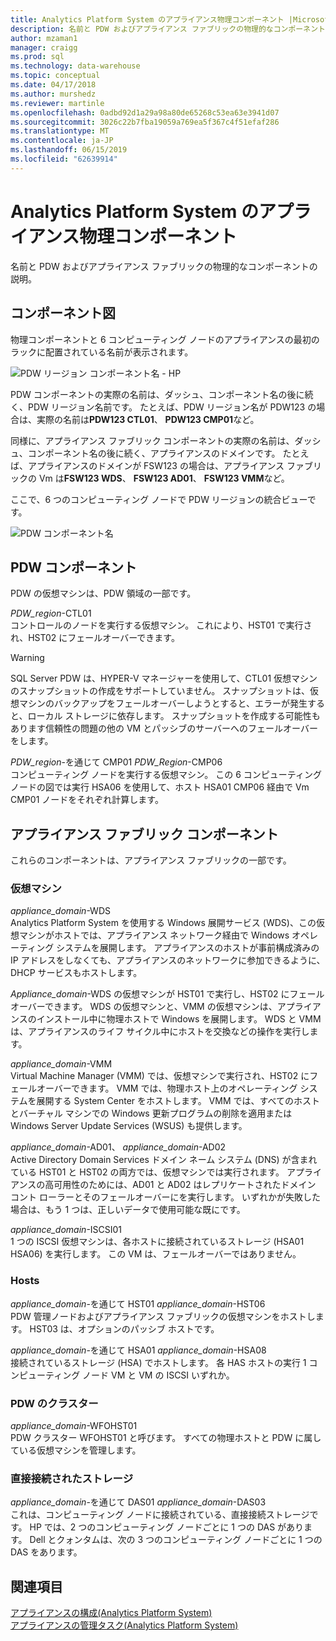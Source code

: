 ```yaml
---
title: Analytics Platform System のアプライアンス物理コンポーネント |Microsoft Docs
description: 名前と PDW およびアプライアンス ファブリックの物理的なコンポーネントの説明。
author: mzaman1
manager: craigg
ms.prod: sql
ms.technology: data-warehouse
ms.topic: conceptual
ms.date: 04/17/2018
ms.author: murshedz
ms.reviewer: martinle
ms.openlocfilehash: 0adbd92d1a29a98a80de65268c53ea63e3941d07
ms.sourcegitcommit: 3026c22b7fba19059a769ea5f367c4f51efaf286
ms.translationtype: MT
ms.contentlocale: ja-JP
ms.lasthandoff: 06/15/2019
ms.locfileid: "62639914"
---
```

# <a name="appliance-physical-components---analytics-platform-system"></a>Analytics Platform System のアプライアンス物理コンポーネント
名前と PDW およびアプライアンス ファブリックの物理的なコンポーネントの説明。 
  
<!-- MISSING LINKS See also [HDInsight Physical Components &#40;Analytics Platform System&#41;](hdinsight-physical-components.md).  -->  
  
## <a name="diagrams"></a>コンポーネント図  
物理コンポーネントと 6 コンピューティング ノードのアプライアンスの最初のラックに配置されている名前が表示されます。  
  
![PDW リージョン コンポーネント名 - HP](./media/pdw-and-appliance-fabric-physical-components/APS_HW_ComponentNames-HP.png "APS_HW_ComponentNames HP")  
  
PDW コンポーネントの実際の名前は、ダッシュ、コンポーネント名の後に続く、PDW リージョン名前です。 たとえば、PDW リージョン名が PDW123 の場合は、実際の名前は**PDW123 CTL01**、 **PDW123 CMP01**など。  
  
同様に、アプライアンス ファブリック コンポーネントの実際の名前は、ダッシュ、コンポーネント名の後に続く、アプライアンスのドメインです。 たとえば、アプライアンスのドメインが FSW123 の場合は、アプライアンス ファブリックの Vm は**FSW123 WDS**、 **FSW123 AD01**、 **FSW123 VMM**など。  
  
ここで、6 つのコンピューティング ノードで PDW リージョンの統合ビューです。  
  
![PDW コンポーネント名](./media/pdw-and-appliance-fabric-physical-components/APS_HW_Names.png "APS_HW_Names")  
  
## <a name="pdw"></a>PDW コンポーネント  
PDW の仮想マシンは、PDW 領域の一部です。  
  
*PDW_region*-CTL01  
コントロールのノードを実行する仮想マシン。 これにより、HST01 で実行され、HST02 にフェールオーバーできます。  
  
> [!WARNING]  
> SQL Server PDW は、HYPER-V マネージャーを使用して、CTL01 仮想マシンのスナップショットの作成をサポートしていません。 スナップショットは、仮想マシンのバックアップをフェールオーバーしようとすると、エラーが発生すると、ローカル ストレージに依存します。 スナップショットを作成する可能性もあります信頼性の問題の他の VM とパッシブのサーバーへのフェールオーバーをします。  
  
*PDW_region*-を通じて CMP01 *PDW_Region*-CMP06  
コンピューティング ノードを実行する仮想マシン。 この 6 コンピューティング ノードの図では実行 HSA06 を使用して、ホスト HSA01 CMP06 経由で Vm CMP01 ノードをそれぞれ計算します。  
  
## <a name="fabric"></a>アプライアンス ファブリック コンポーネント  
これらのコンポーネントは、アプライアンス ファブリックの一部です。  
  
### <a name="virtual-machines"></a>仮想マシン  
*appliance_domain*-WDS  
Analytics Platform System を使用する Windows 展開サービス (WDS)、この仮想マシンがホストでは、アプライアンス ネットワーク経由で Windows オペレーティング システムを展開します。 アプライアンスのホストが事前構成済みの IP アドレスをしなくても、アプライアンスのネットワークに参加できるように、DHCP サービスもホストします。  
  
*Appliance_domain*-WDS の仮想マシンが HST01 で実行し、HST02 にフェールオーバーできます。 WDS の仮想マシンと、VMM の仮想マシンは、アプライアンスのインストール中に物理ホストで Windows を展開します。 WDS と VMM は、アプライアンスのライフ サイクル中にホストを交換などの操作を実行します。  
  
*appliance_domain*-VMM  
Virtual Machine Manager (VMM) では、仮想マシンで実行され、HST02 にフェールオーバーできます。 VMM では、物理ホスト上のオペレーティング システムを展開する System Center をホストします。 VMM では、すべてのホストとバーチャル マシンでの Windows 更新プログラムの削除を適用または Windows Server Update Services (WSUS) も提供します。  
  
*appliance_domain*-AD01、 *appliance_domain*-AD02  
Active Directory Domain Services ドメイン ネーム システム (DNS) が含まれている HST01 と HST02 の両方では、仮想マシンでは実行されます。 アプライアンスの高可用性のためには、AD01 と AD02 はレプリケートされたドメイン コント ローラーとそのフェールオーバーにを実行します。 いずれかが失敗した場合は、もう 1 つは、正しいデータで使用可能な既にです。  
  
*appliance_domain*-ISCSI01  
1 つの ISCSI 仮想マシンは、各ホストに接続されているストレージ (HSA01 HSA06) を実行します。 この VM は、フェールオーバーではありません。  
  
### <a name="hosts"></a>Hosts  
*appliance_domain*-を通じて HST01 *appliance_domain*-HST06  
PDW 管理ノードおよびアプライアンス ファブリックの仮想マシンをホストします。 HST03 は、オプションのパッシブ ホストです。  
  
*appliance_domain*-を通じて HSA01 *appliance_domain*-HSA08  
接続されているストレージ (HSA) でホストします。 各 HAS ホストの実行 1 コンピューティング ノード VM と VM の ISCSI いずれか。  
  
### <a name="cluster-for-pdw"></a>PDW のクラスター  
*appliance_domain*-WFOHST01  
PDW クラスター WFOHST01 と呼びます。 すべての物理ホストと PDW に属している仮想マシンを管理します。  
  
### <a name="direct-attached-storage"></a>直接接続されたストレージ  
*appliance_domain*-を通じて DAS01 *appliance_domain*-DAS03  
これは、コンピューティング ノードに接続されている、直接接続ストレージです。 HP では、2 つのコンピューティング ノードごとに 1 つの DAS があります。 Dell とクォンタムは、次の 3 つのコンピューティング ノードごとに 1 つの DAS をあります。  
  
## <a name="see-also"></a>関連項目  
<!-- MISSING LINKS [Hardware Configurations &#40;Analytics Platform System&#41;](../architecture/hardware-configurations.md)  -->  
[アプライアンスの構成&#40;Analytics Platform System&#41;](appliance-configuration.md)  
[アプライアンスの管理タスク&#40;Analytics Platform System&#41;](appliance-management-tasks.md)  
  
